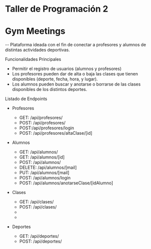 # Taller de Programación 2
# Gym Meetings
--
Plataforma ideada con el fin de conectar a profesores y alumnos de distintas actividades deportivas.

Funcionalidades Principales
- Permitir el registro de usuarios (alumnos y profesores)
- Los profesores pueden dar de alta o baja las clases que tienen disponibles (deporte, fecha, hora, y lugar).
- Los alumnos pueden buscar y anotarse o borrarse de las clases disponibles de los distintos deportes. 

Listado de Endpoints

- Profesores
    - GET: /api/profesores/
    - POST: /api/profesores/
    - POST:/api/profesores/login
    - POST: /api/profesores/altaClase/[id]

- Alumnos
    - GET: /api/alumnos/
    - GET: /api/alumnos/[id]
    - POST: /api/alumnos/
    - DELETE: /api/alumnos/[mail]
    - PUT: /api/alumnos/[mail]
    - POST: /api/alumnos/login
    - POST: /api/alumnos/anotarseClase/[idAlumno]

- Clases
    - GET: /api/clases/
    - POST: /api/clases/
    -
    - 

- Deportes
    - GET: /api/deportes/
    - POST: /api/deportes/